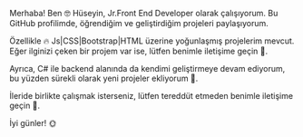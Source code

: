 Merhaba! Ben 🤓 Hüseyin, Jr.Front End Developer olarak çalışıyorum. Bu GitHub profilimde, öğrendiğim ve geliştirdiğim projeleri paylaşıyorum. 

Özellikle 🔥 Js|CSS|Bootstrap|HTML üzerine yoğunlaşmış projelerim mevcut. Eğer ilginizi çeken bir projem var ise, lütfen benimle iletişime geçin 💬.

Ayrıca, C# ile backend alanında da kendimi geliştirmeye devam ediyorum, bu yüzden sürekli olarak yeni projeler ekliyorum 🚀. 

İleride birlikte çalışmak isterseniz, lütfen tereddüt etmeden benimle iletişime geçin 🤝. 

İyi günler! 🌞












<!---
HuseyinUzun/HuseyinUzun is a ✨ special ✨ repository because its `README.md` (this file) appears on your GitHub profile.
You can click the Preview link to take a look at your changes.
--->
